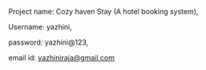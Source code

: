 Project name: Cozy haven Stay (A hotel booking system),

Username: yazhini,

password: yazhini@123,

email id: yazhiniraja@gmail.com
